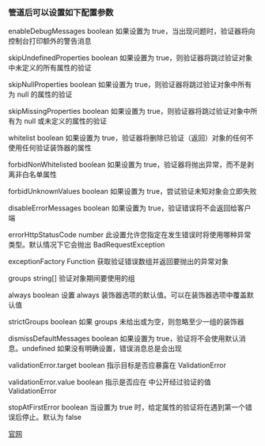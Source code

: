 ### 管道后可以设置如下配置参数

enableDebugMessages	boolean	如果设置为 true，当出现问题时，验证器将向控制台打印额外的警告消息

skipUndefinedProperties	boolean	如果设置为 true，则验证器将跳过验证对象中未定义的所有属性的验证

skipNullProperties	boolean	如果设置为 true，则验证器将跳过验证对象中所有为 null 的属性的验证

skipMissingProperties	boolean	如果设置为 true，则验证器将跳过验证对象中所有为 null 或未定义的属性的验证

whitelist	boolean	如果设置为 true，验证器将删除已验证（返回）对象的任何不使用任何验证装饰器的属性

forbidNonWhitelisted	boolean	如果设置为 true，验证器将抛出异常，而不是剥离非白名单属性

forbidUnknownValues	boolean	如果设置为 true，尝试验证未知对象会立即失败

disableErrorMessages	boolean	如果设置为 true，验证错误将不会返回给客户端

errorHttpStatusCode	number	此设置允许您指定在发生错误时将使用哪种异常类型。默认情况下它会抛出 BadRequestException

exceptionFactory	Function	获取验证错误数组并返回要抛出的异常对象

groups	string[]	验证对象期间要使用的组

always	boolean	设置 always 装饰器选项的默认值。可以在装饰器选项中覆盖默认值

strictGroups	boolean	如果 groups 未给出或为空，则忽略至少一组的装饰器

dismissDefaultMessages	boolean	如果设置为 true，验证将不会使用默认消息。undefined 如果没有明确设置，错误消息总是会出现

validationError.target	boolean	指示目标是否应暴露在 ValidationError

validationError.value	boolean	指示是否应在 中公开经过验证的值 ValidationError

stopAtFirstError	boolean	当设置为 true 时，给定属性的验证将在遇到第一个错误后停止。默认为 false

[官网](https://nestjs.inode.club/techniques/validation#%E4%BD%BF%E7%94%A8%E5%86%85%E7%BD%AE%E7%9A%84validationpipe)
